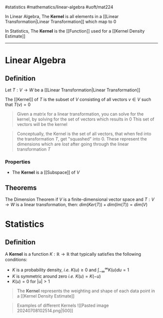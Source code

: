 #statistics #mathematics/linear-algebra 
#uoft/mat224 

In Linear Algebra, The **Kernel** is all elements in a [[Linear Transformation|Linear Transformation]] which map to 0

In Statistics, The **Kernel** is the [[Function]] used for a [[Kernel Density Estimate]]

---
# Linear Algebra
## Definition

Let $T: V \rightarrow W$ be a [[Linear Transformation|Linear Transformation]]

The [[Kernel]] of $T$ is the subset of $V$ consisting of all vectors $v\in V$ such that $T(v)=0$ 

>Given a matrix for a linear transformation, you can solve for the kernel, by solving for the set of vectors which results in 0
	This set of vectors will be the kernel

> Conceptually, the Kernel is the set of all vectors, that when fed into the transformation $T$, get "squashed" into 0. These represent the dimensions which are *lost* after going through the linear transformation $T$
### Properties
- The **Kernel** is a [[Subspace]] of $V$

## Theorems
The Dimension Theorem
	if $V$ is a finite-dimensional vector space and $T:V\rightarrow W$ is a linear transformation, then:
		$dim(Ker(T))+dim(Im(T))=dim(V)$

# Statistics
## Definition

A **Kernel** is a function $K:\mathbb{R} \rightarrow \mathbb{R}$ that typically satisfies the following conditions:
- $K$ is a probability density, *i.e.* $K(u) \geq 0$ and $\int_{-\infty}^{\infty}K(u)du=1$
- $K$ is symmetric around zero *i.e.* $K(u)=K(-u)$
- $K(u)=0$ for $|u|>1$

> The **Kernel** represents the weighting and shape of each data point in a [[Kernel Density Estimate]]

 >Examples of different Kernels
> ![[Pasted image 20240708102514.png|500]]


